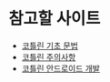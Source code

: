# 참고할 사이트
 - [코틀린 기초 문법](https://cjw-awdsd.tistory.com/20)
 - [코틀린 주의사항](https://mangkyu.tistory.com/358)
 - [코틀린 안드로이드 개발](https://milkoon1.tistory.com/103)
